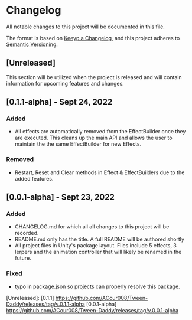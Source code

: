 # Changelog
All notable changes to this project will be documented in this file.

The format is based on [Keeyp a Changelog](https://keepachangelog.com/en/1.0.0/),
and this project adheres to [Semantic Versioning](https://semver.org/spec/v2.0.0.html).

## [Unreleased]
This section will be utilized when the project is released and will contain information for upcoming features and changes.


## [0.1.1-alpha] - Sept 24, 2022
### Added
- All effects are automatically removed from the EffectBuilder once they are executed. This cleans up the main API and allows the user to maintain the the same EffectBuilder for new Effects.

### Removed
- Restart, Reset and Clear methods in Effect & EffectBuilders due to the added features.

## [0.0.1-alpha] - Sept 23, 2022
### Added
- CHANGELOG.md for which all all changes to this project will be recorded.
- README.md only has the title. A full README will be authored shortly
- All project files in Unity's package layout. Files include 5 effects, 3 lerpers and the animation controller that will likely be renamed in the future.

### Fixed
- typo in package.json so projects can properly resolve this package.




[Unreleased]:
[0.1.1] https://github.com/ACour008/Tween-Daddy/releases/tag/v.0.1.1-alpha
[0.0.1-alpha] https://github.com/ACour008/Tween-Daddy/releases/tag/v.0.0.1-alpha